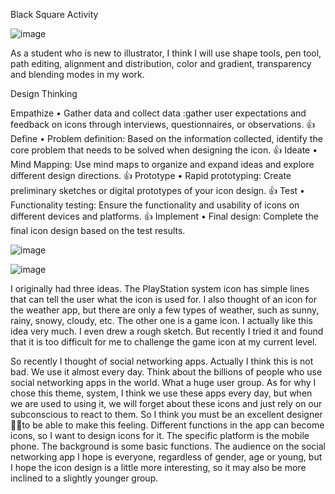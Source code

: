 Black Square Activity 

![image](https://github.com/user-attachments/assets/262636f3-cd22-42d2-852a-6bf0092b715b)

As a student who is new to illustrator, I think I will use shape tools, pen tool, path editing, alignment and distribution, color and gradient, transparency and blending modes in my work.

Design Thinking

Empathize
• Gather data and collect  data :gather user expectations and feedback on icons through interviews, questionnaires, or observations.
👍
Define 
• Problem definition: Based on the information collected, identify the core problem that needs to be solved when designing the icon.
👍
Ideate
• Mind Mapping: Use mind maps to organize and expand ideas and explore different design directions.
👍
Prototype
• Rapid prototyping: Create preliminary sketches or digital prototypes of your icon design.
👍
Test
• Functionality testing: Ensure the functionality and usability of icons on different devices and platforms.
👍
Implement
• Final design: Complete the final icon design based on the test results.

![image](https://github.com/user-attachments/assets/01400989-883b-4184-bace-372f7ede5b93)

![image](https://github.com/user-attachments/assets/5a1a4022-fd4f-4fac-b153-8603e855e0c8)


I originally had three ideas. The PlayStation system icon has simple lines that can tell the user what the icon is used for. I also thought of an icon for the weather app, but there are only a few types of weather, such as sunny, rainy, snowy, cloudy, etc. The other one is a game icon. I actually like this idea very much. I even drew a rough sketch. But recently I tried it and found that it is too difficult for me to challenge the game icon at my current level.

So recently I thought of social networking apps. Actually I think this is not bad. We use it almost every day. Think about the billions of people who use social networking apps in the world. What a huge user group. As for why I chose this theme, system, I think we use these apps every day, but when we are used to using it, we will forget about these icons and just rely on our subconscious to react to them. So I think you must be an excellent designer👨‍🎨to be able to make this feeling. Different functions in the app can become icons, so I want to design icons for it. The specific platform is the mobile phone. The background is some basic functions. The audience on the social networking app I hope is everyone, regardless of gender, age or young, but I hope the icon design is a little more interesting, so it may also be more inclined to a slightly younger group.